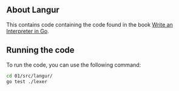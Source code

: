 ## About Langur

This contains code containing the code found in the book
[Write an Interpreter in Go](https://interpreterbook.com/).

## Running the code

To run the code, you can use the following command:

```bash
cd 01/src/langur/
go test ./lexer
```
